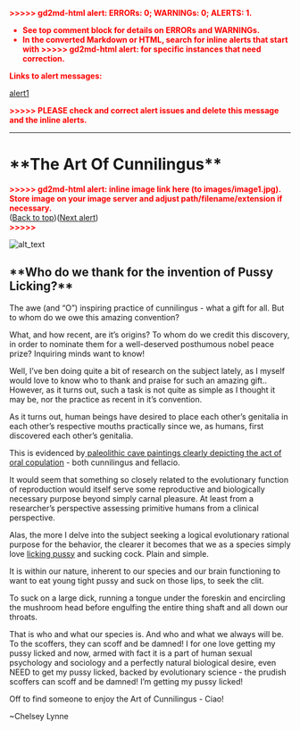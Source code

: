 
<p style="color: red; font-weight: bold">>>>>>  gd2md-html alert:  ERRORs: 0; WARNINGs: 0; ALERTS: 1.</p>
<ul style="color: red; font-weight: bold"><li>See top comment block for details on ERRORs and WARNINGs. <li>In the converted Markdown or HTML, search for inline alerts that start with >>>>>  gd2md-html alert:  for specific instances that need correction.</ul>

<p style="color: red; font-weight: bold">Links to alert messages:</p><a href="#gdcalert1">alert1</a>

<p style="color: red; font-weight: bold">>>>>> PLEASE check and correct alert issues and delete this message and the inline alerts.<hr></p>


<h1>**The Art Of Cunnilingus**</h1>




<p id="gdcalert1" ><span style="color: red; font-weight: bold">>>>>>  gd2md-html alert: inline image link here (to images/image1.jpg). Store image on your image server and adjust path/filename/extension if necessary. </span><br>(<a href="#">Back to top</a>)(<a href="#gdcalert2">Next alert</a>)<br><span style="color: red; font-weight: bold">>>>>> </span></p>


![alt_text](images/image1.jpg "image_tooltip")


<h2>**Who do we thank for the invention of Pussy Licking?**</h2>



The awe (and “O”) inspiring practice of cunnilingus - what a gift for all. But to whom do we owe this amazing convention? 


What, and how recent, are it’s origins? To whom do we credit this discovery, in order to nominate them for a well-deserved posthumous nobel peace prize? Inquiring minds want to know!


Well, I’ve ben doing quite a bit of research on the subject lately, as I myself would love to know who to thank and praise for such an amazing gift.. However, as it turns out, such a task is not quite as simple as I thought it may be, nor the  practice as recent in it’s convention.


As it turns out, human beings have desired to place each other’s genitalia in each other’s respective mouths practically since we, as humans, first discovered each other’s genitalia.


This is evidenced by[ paleolithic cave paintings clearly depicting the act of oral copulation](https://originsofsex.unaux.com) - both cunnilingus and fellacio.


It would seem that something so closely related to the evolutionary function of reproduction would itself serve some reproductive and biologically necessary purpose beyond simply carnal pleasure. At least from a researcher’s perspective assessing primitive humans from a clinical perspective.


Alas, the more I delve into the subject seeking a logical evolutionary rational purpose for the behavior, the clearer it becomes that we as a species simply love [licking pussy](https://pussylicking.party) and sucking cock. Plain and simple. 


It is within our nature, inherent to our species and our brain functioning to want to eat young tight pussy and suck on those lips, to seek the clit. 


To suck on a large dick, running a tongue under the foreskin and encircling the mushroom head before engulfing the entire thing shaft and all down our throats.


That is who and what our species is. And who and what we always will be. To the scoffers, they can scoff and be damned! I for one love getting my pussy licked and now, armed with fact it is a part of human sexual psychology and sociology and a perfectly natural biological desire, even NEED to get my pussy licked, backed by evolutionary science - the prudish scoffers can scoff and be damned! I’m getting my pussy licked!


Off to find someone to enjoy the Art of Cunnilingus - Ciao!


~Chelsey Lynne

